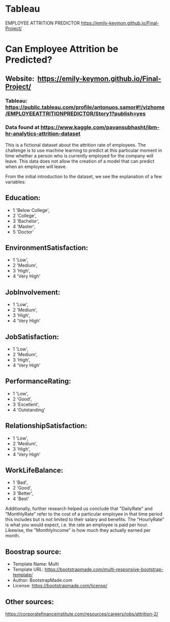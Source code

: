 # Tableau
EMPLOYEE ATTRITION PREDICTOR 
https://emily-keymon.github.io/Final-Project/
# Can Employee Attrition be Predicted?

## Website:   https://emily-keymon.github.io/Final-Project/

### Tableau:  https://public.tableau.com/profile/antonuos.samor#!/vizhome/EMPLOYEEATTRITIONPREDICTOR/Story1?publish=yes

### Data found at https://www.kaggle.com/pavansubhasht/ibm-hr-analytics-attrition-dataset

This is a fictional dataset about the attrition rate of employees. The challenge is to use machine learning to predict at this particular moment in time whether a person who is currently employed for the company will leave. This data does not allow the creation of a model that can predict when an employee will leave.

From the initial introduction to the dataset, we see the explanation of a few variables:

## Education:
* 1 'Below College',
* 2 'College',
* 3 'Bachelor',
* 4 'Master',
* 5 'Doctor'

## EnvironmentSatisfaction:
* 1 'Low',
* 2 'Medium',
* 3 'High',
* 4 'Very High'

## JobInvolvement:
* 1 'Low',
* 2 'Medium',
* 3 'High',
* 4 'Very High'

## JobSatisfaction:
* 1 'Low',
* 2 'Medium',
* 3 'High',
* 4 'Very High'

## PerformanceRating:
* 1 'Low',
* 2 'Good',
* 3 'Excellent',
* 4 'Outstanding'

## RelationshipSatisfaction:
* 1 'Low',
* 2 'Medium',
* 3 'High',
* 4 'Very High'

## WorkLifeBalance:
* 1 'Bad',
* 2 'Good',
* 3 'Better',
* 4 'Best'

Additionally, further research helped us conclude that "DailyRate" and "MonthlyRate" refer to the cost of a particular employee in that time period this includes but is not limited to their salary and benefits. The "HourlyRate" is what you would expect, i.e. the rate an employee is paid per hour. Likewise, the "MonthlyIncome" is how much they actually earned per month. 

## Boostrap source:
* Template Name: Multi
* Template URL: https://bootstrapmade.com/multi-responsive-bootstrap-template/
* Author: BootstrapMade.com
* License: https://bootstrapmade.com/license/

## Other sources:
https://corporatefinanceinstitute.com/resources/careers/jobs/attrition-2/

